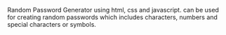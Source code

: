 Random Password Generator using html, css and javascript. can be used for creating random passwords which includes characters, numbers and special characters or symbols. 
